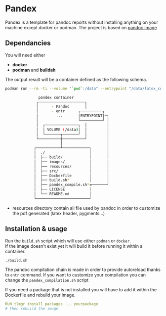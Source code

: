 # Pandex

Pandex is a template for pandoc reports without installing anything on your machine except docker or podman. 
The project is based on [pandoc image](https://hub.docker.com/r/pandoc/latex)

## Dependancies

You will need either 
- **docker**
- **podman** and **buildah**

The output result will be a container defined as the following schema.

```sh
podman run --rm -ti --volume "`pwd`:/data" --entrypoint "/data/latex_compile.sh" "templex"

               pandex container
              ┌─────────────────────┐
              │      - Pandoc       │
              │      - entr      ┌──────────┐
              │      - ...       │ENTRYPOINT│─┐
              │                  └──────────┘ │
              │  ┌───────────────┐  │         │
              │  │ VOLUME (/data)│  │         │
              │  └───────┬───────┘  │         │
              └──────────┼──────────┘         │
                         │                    │
             ┌───────────┴────────────┐       │
             │  ./                    │       │
             │  ├── build/            │       │
             │  ├── images/           │       │
             │  ├── resources/        │       │
             │  ├── src/              │       │
             │  ├── Dockerfile        │       │
             │  ├── build.sh*         │       │
             │  ├── pandex_compile.sh*◄───────┘
             │  ├── LICENSE           │
             │  └── README.md         │
             └────────────────────────┘
```

- resources directory contain all file used by pandoc in order to customize the pdf generated (latex header, pygments...)

## Installation & usage

Run the `build.sh` script which will use either `podman` or `docker`.  
If the image doesn't exist yet it will build it before running it within a container.

```sh
./build.sh
```

The pandoc compilation chain is made in order to provide autoreload thanks to `entr` command.
If you want to customize your compilation you can change the `pandex_compilation.sh` script

If you need a package that is not installed you will have to add it within the Dockerfile and rebuild your image.

```yml
RUN tlmgr install packages ... yourpackage
# then rebuild the image
```
